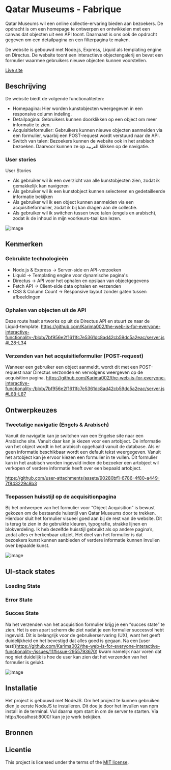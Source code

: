 
# Qatar Museums - Fabrique
Qatar Museums wil een online collectie-ervaring bieden aan bezoekers. De opdracht is om een homepage te ontwerpen en ontwikkelen met een canvas dat objecten uit een API toont. Daarnaast is ons ook de opdracht gegeven om een detailpagina en een filterpagina te maken.

De website is gebouwd met Node.js, Express, Liquid als templating engine en Directus. De website toont een interactieve objectengalerij en bevat een formulier waarmee gebruikers nieuwe objecten kunnen voorstellen.

[Live site](https://the-web-is-for-everyone-interactive-z6p6.onrender.com/)


## Beschrijving

De website biedt de volgende functionaliteiten:

- Homepagina: Hier worden kunstobjecten weergegeven in een responsive column indeling.
- Detailpagina: Gebruikers kunnen doorklikken op een object om meer informatie te zien.
- Acquisitieformulier: Gebruikers kunnen nieuwe objecten aanmelden via een formulier, waarbij een POST-request wordt verstuurd naar de API.
- Switch van talen: Bezoekers kunnen de website ook in het arabisch bezoeken. Daarvoor kunnen ze op العربية klikken op de navigatie.

### User stories
User Stories

- Als gebruiker wil ik een overzicht van alle kunstobjecten zien, zodat ik gemakkelijk kan navigeren
- Als gebruiker wil ik een kunstobject kunnen selecteren en gedetailleerde informatie bekijken
- Als gebruiker wil ik een object kunnen aanmelden via een acquisitieformulier, zodat ik bij kan dragen aan de collectie.
- Als gebruiker wil ik switchen tussen twee talen (engels en arabisch), zodat ik de inhoud in mijn voorkeurs-taal kan lezen.

![image](https://github.com/user-attachments/assets/1aced930-748d-4629-b1ff-303a187d05da)

## Kenmerken
### Gebruikte technologieën

- Node.js & Express → Server-side en API-verzoeken
- Liquid → Templating engine voor dynamische pagina's
- Directus → API voor het ophalen en opslaan van objectgegevens
- Fetch API → Client-side data ophalen en verzenden
- CSS & Column Count → Responsive layout zonder gaten tussen afbeeldingen

### Ophalen van objecten uit de API
Deze route haalt artworks op uit de Directus API en stuurt ze naar de Liquid-template.
https://github.com/Karima002/the-web-is-for-everyone-interactive-functionality-/blob/7bf956e2f1611fc7e5361dc8ad42cb59dc5a2eac/server.js#L28-L34

### Verzenden van het acquisitieformulier (POST-request)
Wanneer een gebruiker een object aanmeldt, wordt dit met een POST-request naar Directus verzonden en vervolgens weergeven op de acquisition pagina.
https://github.com/Karima002/the-web-is-for-everyone-interactive-functionality-/blob/7bf956e2f1611fc7e5361dc8ad42cb59dc5a2eac/server.js#L68-L87




## Ontwerpkeuzes
### Tweetalige navigatie (Engels & Arabisch)
Vanuit de navigatie kan je switchen van een Engelse site naar een Arabische site. Vanuit daar kan je kiezen voor een artobject. De informatie van het object wordt in het arabisch opgehaald vanuit de database. Als er geen informatie beschikbaar wordt een default tekst weergegeven. Vanuit het artobject kan je ervoor kiezen een formulier in te vullen. Dit formulier kan in het arabisch worden ingevuld indien de bezoeker een artobject wil verkopen of verdere informatie heeft over een bepaald artobject. 

https://github.com/user-attachments/assets/90280bf1-6786-4f80-a449-7f843229c8b3


### Toepassen huisstijl op de acquisitionpagina
Bij het ontwerpen van het formulier voor “Object Acquisition” is bewust gekozen om de bestaande huisstijl van Qatar Museums door te trekken. Hierdoor sluit het formulier visueel goed aan bij de rest van de website. Dit is terug te zien in de gebruikte kleuren, typografie, strakke lijnen en blokverdeling. Ik heb dezelfde huisstijl gebruikt als op andere pagina’s, zodat alles er herkenbaar uitziet. Het doel van het formulier is dat bezoekers kunst kunnen aanbieden of verdere informatie kunnen invullen over bepaalde kunst. 

![image](https://github.com/user-attachments/assets/638b4f94-a7b9-4535-bbfd-43b0b0929ac4)

## UI-stack states

### Loading State

### Error State

### Succes State
Na het verzenden van het acquisition formulier krijg je een “succes state”  te zien. Het is een apart scherm die ziet nadat je een formulier succesvol hebt ingevuld. Dit is belangrijk voor de gebruikerservaring (UX), want het geeft duidelijkheid en het bevestigd dat alles goed is gegaan. Na een [user test[(https://github.com/Karima002/the-web-is-for-everyone-interactive-functionality-/issues/11#issue-2955793670) kwam namelijk naar voren dat nog niet duidelijk is hoe de user kan zien dat het verzenden van het formulier is gelukt. 

![image](https://github.com/user-attachments/assets/1f615669-9414-4b77-a6f7-85189ad3a813)

## Installatie
<!-- Bij Installatie staat hoe een andere developer aan jouw repo kan werken -->
Het project is gebouwd met NodeJS. Om het project te kunnen gebruiken dien je eerste NodeJS te installeren. Dit doe je door het invullen van npm install in de terminal. Vul daarna npm start in om de server te starten. Via http://localhost:8000/ kan je je werk bekijken. 

## Bronnen

## Licentie

This project is licensed under the terms of the [MIT license](./LICENSE).
